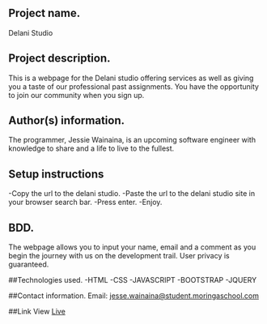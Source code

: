 ## Project name.
  Delani Studio

## Project description.
  This is a webpage for the Delani studio offering services as well as giving you a taste of our professional past assignments. You have the opportunity to join our community when you sign up.

## Author(s) information.
  The programmer, Jessie Wainaina, is an upcoming software engineer with knowledge to share and a life to live to the fullest.

## Setup instructions
  -Copy the url to the delani studio.
  -Paste the url to the delani studio site in your browser search bar.
  -Press enter.
  -Enjoy.

## BDD.
  The webpage allows you to input your name, email and a comment as you begin the journey with us on the development trail. User privacy is guaranteed.

##Technologies used.
  -HTML
  -CSS
  -JAVASCRIPT
  -BOOTSTRAP
  -JQUERY

##Contact information.
  Email: jesse.wainaina@student.moringaschool.com

##Link
  View [Live](https://wain-aina.github.io/Delani_Studio/)
